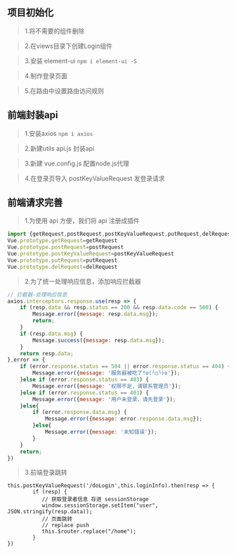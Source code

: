 ## 项目初始化
>1.将不需要的组件删除

>2.在views目录下创建Login组件

>3.安装 element-ui `npm i element-ui -S`

>4.制作登录页面

>5.在路由中设置路由访问规则
## 前端封装api
>1.安装axios 
`npm i axios`
 
>2.新建utils api.js 封装api
 
>3.新建 vue.config.js 配置node.js代理
 
>4.在登录页导入 postKeyValueRequest 发登录请求
## 前端请求完善
>1.为使用 api 方便，我们将 api 注册成插件
```javascript
import {getRequest,postRequest,postKeyValueRequest,putRequest,delRequest} from "./utils/api";
Vue.prototype.getRequest=getRequest
Vue.prototype.postRequest=postRequest
Vue.prototype.postKeyValueRequest=postKeyValueRequest
Vue.prototype.putRequest=putRequest
Vue.prototype.delRequest=delRequest
```
>2.为了统一处理响应信息，添加响应拦截器
```javascript
// 拦截器-处理响应信息
axios.interceptors.response.use(resp => {
    if (resp.data && resp.status == 200 && resp.data.code == 500) {
        Message.error({message: resp.data.msg});
        return;
    }
    if (resp.data.msg) {
        Message.success({message: resp.data.msg});
    }
    return resp.data;
},error => {
    if (error.response.status == 504 || error.response.status == 404) {
        Message.error({message: '服务器被吃了!o(╯□╰)o'});
    }else if (error.response.status == 403) {
        Message.error({message: '权限不足，请联系管理员'});
    }else if (error.response.status == 401) {
        Message.error({message: '用户未登录，请先登录'});
    }else{
        if (error.response.data.msg) {
            Message.error({message: error.response.data.msg});
        }else{
            Message.error({message: '未知错误'});
        }
    }
    return;
})
```
>3.前端登录跳转
```vue
this.postKeyValueRequest('/doLogin',this.loginInfo).then(resp => {
        if (resp) {
           // 获取登录者信息 存进 sessionStorage
           window.sessionStorage.setItem("user", JSON.stringify(resp.data));
           // 页面跳转
           // replace push
           this.$router.replace("/home");
        }
})
```
